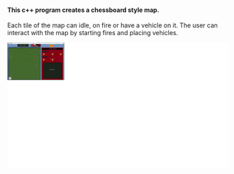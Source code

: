#### This c++ program creates a chessboard style map.
Each tile of the map can idle, on fire or have a vehicle on it.
The user can interact with the map by starting fires and placing vehicles.

<img src="Screenshot.png" alt="Image " width="1200" height="whatever">